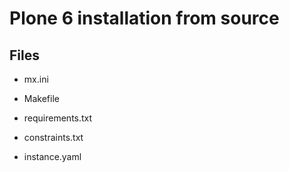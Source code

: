 # Plone 6 installation from source

## Files

- mx.ini
- Makefile

- requirements.txt
- constraints.txt

- instance.yaml